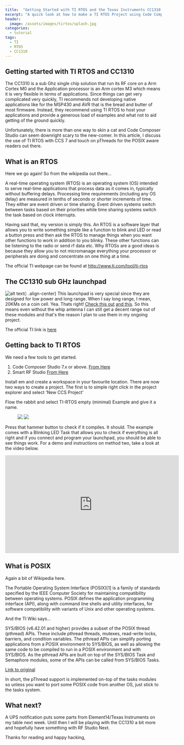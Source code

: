 ```yaml
---
title:  "Getting Started with TI RTOS and the Texas Instruments CC1310 Launchpad"
excerpt: "A quick look at how to make a TI RTOS Project using Code Composer Studio and a touch on POSIX"
header:
  image: /assets/images/tirtos/splash.jpg
categories:
  - tutorial
tags:
  - TI
  - RTOS
  - CC1310
---
```


## Getting started with TI RTOS and CC1310

The CC1310 is a sub Ghz single chip solution that run its RF core on a Arm Cortex M0 and the Application processor is an Arm cortex M3 which means it is very flexible in terms of applications. Since things can get very complicated very quickly, TI recommends not developing native applications like for the MSP430 and AVR that is the bread and butter of most firmware. Instead, they recommend using TI RTOS to host your applications and provide a generous load of examples and what not to aid getting of the ground quickly. 



Unfortunately, there is more than one way to skin a cat and Code Composer Studio can seem downright scary to the new-comer. In this article, I discuss the use of TI RTOS with CCS 7 and touch on pThreads for the POSIX aware readers out there.

## What is an RTOS

Here we go again! So from the wikipedia out there...

A real-time operating system (RTOS) is an operating system (OS) intended to serve real-time applications that process data as it comes in, typically without buffering delays. Processing time requirements (including any OS delay) are measured in tenths of seconds or shorter increments of time. They either are event driven or time sharing. Event driven systems switch between tasks based on their priorities while time sharing systems switch the task based on clock interrupts.

Having said that, my version is simply this. An RTOS is a software layer that allows you to write something simple like a function to blink and LED or read a button press and then ask the RTOS to manage things when you want other functions to work in addition to you blinky. These other functions can be listening to the radio or send rf data etc. Why RTOSs are a good ideas is because they allow you to not micromanage everything your processor or peripherals are doing and concentrate on one thing at a time. 

The official TI webpage can be found at http://www.ti.com/tool/ti-rtos

## The CC1310 sub GHz launchpad

![alt text](/assets/images/tirtos/1.gif){: .align-center}
This launchpad is very special since they are designed for low power and long range. When I say long range, I mean, 20KMs on a coin cell. Yea. Thats right! [Check this out](http://www.cnx-software.com/2015/12/18/ti-simplelink-cc1310-wireless-mcu-promises-20-km-range-20-year-battery-life-on-a-coin-cell/) [and this](http://links.mkt102.com/servlet/MailView?ms=NTAyNzcwMDES1&r=MTE1NzI3Mzc1MjM3S0&j=ODIyNjg5MDY2S0&mt=1&rt=0). So this means even without the whip antenna I can still get a decent range out of these modules and that's the reason I plan to use them in my ongoing project. 

The official TI link is [here](http://www.ti.com/tool/launchxl-cc1310)

## Getting back to TI RTOS

We need a few tools to get started.

1. Code Composer Studio 7.x or above. [From Here](http://processors.wiki.ti.com/index.php/Download_CCS)
2. Smart RF Studio [From Here](http://www.ti.com/tool/smartrftm-studio)

Install em and create a workspace in your favourite location. There are now two ways to create a project. The first is to simple right click in the project explorer and select 'New CCS Project'

Flow the rabbit and select TI-RTOS empty (minimal) Example and give it a name.

<figure class="half">
    <img src="/assets/images/tirtos/2a.png">
    <img src="/assets/images/tirtos/2b.png">
</figure>

Press that hammer button to check if it compiles. It should. The example comes with a Blinking LED Task that allows you to check if everything is all right and if you connect and program your launchpad, you should be able to see things work. For a demo and instructions on method two, take a look at the video below.


<iframe width="560" height="315" src="https://www.youtube.com/embed/hsEFg2-tShM" frameborder="0" allowfullscreen></iframe>


## What is POSIX

Again a bit of Wikipedia here.

The Portable Operating System Interface (POSIX)[1] is a family of standards specified by the IEEE Computer Society for maintaining compatibility between operating systems. POSIX defines the application programming interface (API), along with command line shells and utility interfaces, for software compatibility with variants of Unix and other operating systems.

And the TI Wiki says...

SYS/BIOS (v6.42.01 and higher) provides a subset of the POSIX thread (pthread) APIs. These include pthread threads, mutexes, read-write locks, barriers, and condition variables. The pthread APIs can simplify porting applications from a POSIX environment to SYS/BIOS, as well as allowing the same code to be compiled to run in a POSIX environment and with SYS/BIOS. As the pthread APIs are built on top of the SYS/BIOS Task and Semaphore modules, some of the APIs can be called from SYS/BIOS Tasks.

[Link to original](http://processors.wiki.ti.com/index.php/SYS/BIOS_POSIX_Thread_(pthread)_Support)

In short, the pThread support is implemented on-top of the tasks modules so unless you want to port some POSIX code from another OS, just stick to the tasks system.

## What next?

A UPS notification puts some parts from Element14/Texas Instruments on my table next week. Until then I will be playing with the CC1310 a bit more and hopefully have something with RF Studio Next.

Thanks for reading and happy hacking,

